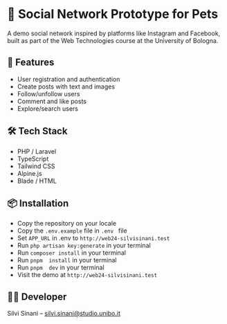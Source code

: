 # 🐾  Social Network Prototype for Pets

A demo social network inspired by platforms like Instagram and Facebook, built as part of the Web Technologies course at the University of Bologna.

## 🚀 Features

- User registration and authentication
- Create posts with text and images
- Follow/unfollow users
- Comment and like posts
- Explore/search users

## 🛠 Tech Stack

- PHP / Laravel
- TypeScript
- Tailwind CSS
- Alpine.js
- Blade / HTML

## 📦 Installation

- Copy the repository on your locale
- Copy the ``.env.example`` file in ``.env `` file
- Set ``APP_URL`` in .env to `http://web24-silvisinani.test`
- Run ``php artisan key:generate`` in your terminal
- Run ``composer install`` in your terminal
- Run ``pnpm  install`` in your terminal
- Run ``pnpm  dev`` in your terminal
- Visit the demo at `http://web24-silvisinani.test`

## 👨‍💻 Developer

Silvi Sinani – silvi.sinani@studio.unibo.it

